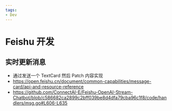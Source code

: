 ```yaml
---
tags:
- Dev
---
```


# Feishu 开发

## 实时更新消息

- 通过发送一个 TextCard 然后 Patch 内容实现
- https://open.feishu.cn/document/common-capabilities/message-card/api-and-resource-reference
- https://github.com/ConnectAI-E/Feishu-OpenAI-Stream-Chatbot/blob/c586682ca2899c2bff039be8d4dfa79cba96c1f8/code/handlers/msg.go#L606-L635
